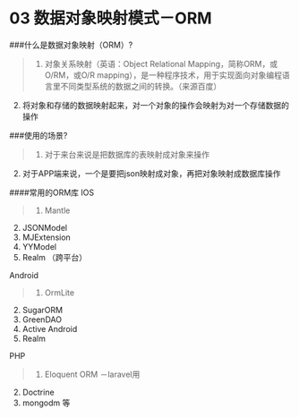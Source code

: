 # 03 数据对象映射模式－ORM
###什么是数据对象映射（ORM）?


> 1. 对象关系映射（英语：Object Relational Mapping，简称ORM，或O/RM，或O/R mapping），是一种程序技术，用于实现面向对象编程语言里不同类型系统的数据之间的转换。（来源百度） 
2. 将对象和存储的数据映射起来，对一个对象的操作会映射为对一个存储数据的操作



###使用的场景?


> 1. 对于来台来说是把数据库的表映射成对象来操作
2. 对于APP端来说，一个是要把json映射成对象，再把对象映射成数据库操作

####常用的ORM库
IOS

> 1. Mantle
2. JSONModel
3. MJExtension
4. YYModel
5. Realm （跨平台）

Android

> 1. OrmLite
2. SugarORM
3. GreenDAO
4. Active Android
5. Realm

PHP

> 1. Eloquent ORM  －laravel用
2. Doctrine
3. mongodm 等









